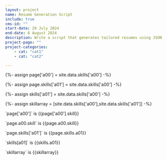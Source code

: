 ```yaml
---
layout: project
name: Resume Generation Script
include: true
cms-id: ""
start-date: 29 July 2024
end-date: 6 August 2024
description: Write a script that generates tailored resumes using JSON data and Markdown to ease the process of creating resume's tailored for each application.
project-page: ""
project-categories:
    - cat: "cat1"
    - cat: "cat2"

---
```


{%- assign page['a00'] = site.data.skills['a00'] -%}

{%- assign page.skills['a01'] = site.data.skills['a00'] -%}

{%- assign skills['a01'] = site.data.skills['a00'] -%}

{%- assign skillarray = [site.data.skills['a00'],site.data.skills['a01']] -%}


<p>`page['a00']` is {{page['a00'].skill}}</p>

<p>`page.a00.skill` is {{page.a00.skill}}</p>

<p>`page.skills['a01']` is {{page.skills.a01}}</p>

<p>`skills[a01]` is {{skills.a01}}</p>

<p>`skillarray` is {{skillarray}}</p>